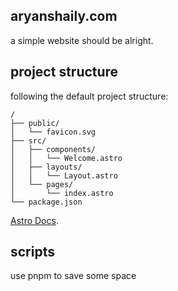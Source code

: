 ## aryanshaily.com

a simple website should be alright.

## project structure

following the default project structure:

```text
/
├── public/
│   └── favicon.svg
├── src/
│   ├── components/
│   │   └── Welcome.astro
│   ├── layouts/
│   │   └── Layout.astro
│   └── pages/
│       └── index.astro
└── package.json
```

[Astro Docs](https://docs.astro.build/en/basics/project-structure/).

## scripts

use pnpm to save some space
